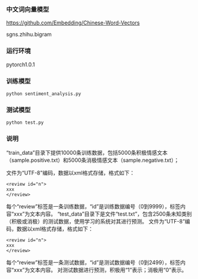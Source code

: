 ### 中文词向量模型

<https://github.com/Embedding/Chinese-Word-Vectors> 

sgns.zhihu.bigram

### 运行环境

pytorch1.0.1

### 训练模型

```
python sentiment_analysis.py
```

### 测试模型

```
python test.py
```

### 说明

“train_data”目录下提供10000条训练数据，包括5000条积极情感文本（sample.positive.txt）和5000条消极情感文本（sample.negative.txt）；

文件为“UTF-8”编码，数据以xml格式存储，格式如下：

```
<review id="n">
xxx
</review>
```

每个“review”标签是一条训练数据，“id”是训练数据编号（0到9999），标签内容“xxx”为文本内容。
“test_data”目录下是文件“test.txt”，包含2500条未知类别（积极或消极）的测试数据，使用学习的系统对其进行预测。
文件为“UTF-8”编码，数据以xml格式存储，格式如下：

```
<review id="n">
xxx
</review>
```

每个“review”标签是一条测试数据，“id”是测试数据编号（0到2499），标签内容“xxx”为文本内容。
对测试数据进行预测，积极用“1”表示；消极用“0”表示。